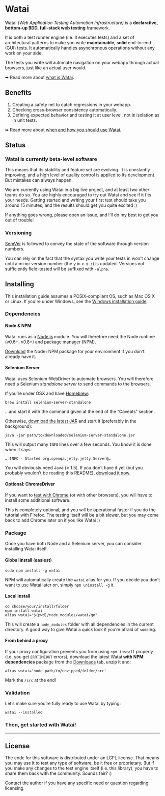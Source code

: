 Watai
=====

Watai _(Web Application Testing Automation Infrastructure)_ is a **declarative, bottom-up BDD, full-stack web testing** framework.

It is both a test runner engine (i.e. it executes tests) and a set of architectural patterns to make you write **maintainable**, **solid** end-to-end (GUI) tests. It automatically handles asynchronous operations without any work on your side.

The tests you write will automate navigation on your webapp through actual browsers, just like an actual user would.

➥ Read more about [what is Watai](https://github.com/MattiSG/Watai/wiki/Definition).

Benefits
--------

1. Creating a safety net to catch regressions in your webapp.
2. Checking cross-browser consistency automatically.
3. Defining expected behavior and testing it at user level, not in isolation as in unit tests.

➥ Read more about [when and how you should use Watai](https://github.com/MattiSG/Watai/wiki/Rationale).

Status
------

### Watai is currently beta-level software ###

This means that its stability and feature set are evolving. It is constantly improving, and a high level of quality control is applied to its development. But mistakes can always happen.

We are currently using Watai in a big live project, and at least two other teams do so. You are highly encouraged to try out Watai and see if it fits your needs. Getting started and writing your first test should take you around 15 minutes, and the results should get you quite excited  :)

If anything goes wrong, please open an issue, and I'll do my best to get you out of trouble!

### Versioning ###

[SemVer](http://semver.org/) is followed to convey the state of the software through version numbers.

You can rely on the fact that the syntax you write your tests in won't change until a minor version number (the `y` in `x.y.z`) is updated. Versions not sufficiently field-tested will be suffixed with `-alpha`.

Installing
----------

This installation guide assumes a POSIX-compliant OS, such as Mac OS X or Linux. If you're under Windows, see the [Windows installation guide](https://github.com/MattiSG/Watai/wiki/Windows-installation).

### Dependencies ###

#### Node & NPM ####

Watai runs as a [Node.js](http://nodejs.org) module. You will therefore need the Node runtime (v0.6+, v0.8+) and package manager (NPM).

[Download](http://nodejs.org/download) the Node+NPM package for your environment if you don't already have it.

#### Selenium Server ####

Watai uses Selenium-WebDriver to automate browsers. You will therefore need a Selenium _standalone server_ to send commands to the browsers.

If you’re under OSX and have [Homebrew](http://mxcl.github.com/homebrew/):

	brew install selenium-server-standalone

…and start it with the command given at the end of the “Caveats” section.

Otherwise, [download the latest JAR](https://code.google.com/p/selenium/downloads/list?can=3&q=selenium-server-standalone) and start it (preferably in the background):

	java -jar path/to/downloaded/selenium-server-standalone.jar

This will output many `INFO` lines over a few seconds. You know it is done when it says:

	… INFO - Started org.openqa.jetty.jetty.Server@…

You will obviously need Java (≥ 1.5). If you don’t have it yet (but you probably wouldn’t be reading this README), [download it now](http://java.com/download).

#### Optional: ChromeDriver ####

If you want to [test with Chrome](https://github.com/MattiSG/Watai/wiki/Testing-with-Chrome) (or with other browsers), you will have to install some additional software.

This is completely optional, and you will be operational faster if you do the tutorial with Firefox. The testing itself will be a bit slower, but you may come back to add Chrome later on if you like Watai  :)

### Package ###

Once you have both Node and a Selenium server, you can consider installing Watai itself.

#### Global install (easiest) ####

	sudo npm install -g watai

NPM will automatically create the `watai` alias for you. If you decide you don’t want to use Watai later on, simply `npm uninstall -g` it.

#### Local install ####

	cd choose/your/install/folder
	npm install watai
	alias watai="$(pwd)/node_modules/watai/go"

This will create a `node_modules` folder with all dependencies in the current directory. A good way to give Watai a quick look if you’re afraid of `sudo`ing.

#### From behind a proxy ####

If your proxy configuration prevents you from using `npm install` properly (i.e. you get `ERRTIMEOUT` errors), download the latest Watai **with NPM dependencies** package from the [Downloads](https://github.com/MattiSG/Watai/downloads) tab, unzip it and:

	alias watai='node path/to/unzipped/folder/src'

Mark the `/src` at the end!

### Validation ###

Let’s make sure you’re fully ready to use Watai by typing:

	watai --installed

### Then, [get started with Watai](https://github.com/MattiSG/Watai/wiki/Introduction)! ###

- - - - - - -

License
-------

The code for this software is distributed under an LGPL license. That means you may use it to test any type of software, be it free or proprietary. But if you make any changes to the test engine itself (i.e. this library), you have to share them back with the community. Sounds fair?  :)

Contact the author if you have any specific need or question regarding licensing.
